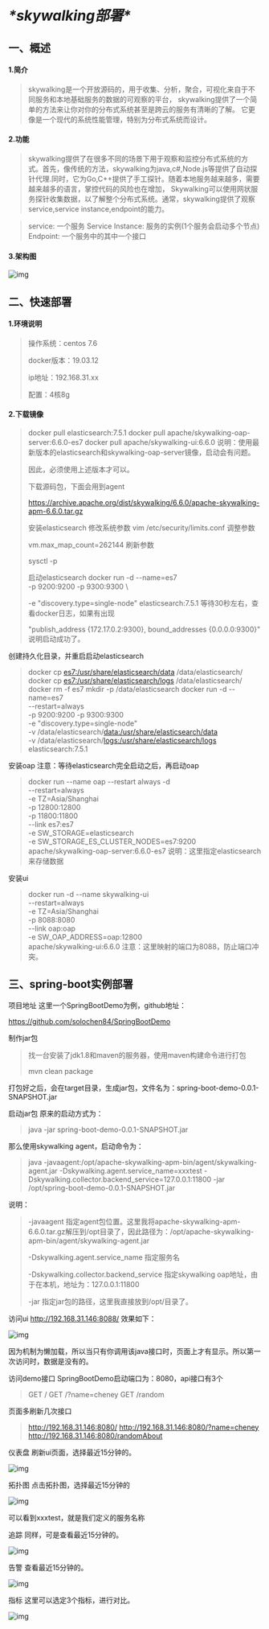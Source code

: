 # ***\*skywalking部署\****

## 一、概述

#### 1.简介

>
> skywalking是一个开放源码的，用于收集、分析，聚合，可视化来自于不同服务和本地基础服务的数据的可观察的平台，
> skywalking提供了一个简单的方法来让你对你的分布式系统甚至是跨云的服务有清晰的了解。
> 它更像是一个现代的系统性能管理，特别为分布式系统而设计。

#### 2.功能

>
> skywalking提供了在很多不同的场景下用于观察和监控分布式系统的方式。首先，像传统的方法，skywalking为java,c#,Node.js等提供了自动探针代理.同时，它为Go,C++提供了手工探针。随着本地服务越来越多，需要越来越多的语言，掌控代码的风险也在增加，
> Skywalking可以使用网状服务探针收集数据，以了解整个分布式系统。通常，skywalking提供了观察service,service instance,endpoint的能力。

> service: 一个服务
> Service Instance: 服务的实例(1个服务会启动多个节点)
> Endpoint: 一个服务中的其中一个接口

#### 3.架构图

![img](skywalking.assets/wpsA4DB.tmp.png)

## 二、快速部署

#### 1.环境说明

> 操作系统：centos 7.6
>
> docker版本：19.03.12
>
> ip地址：192.168.31.xx
>
> 配置：4核8g

#### 2.下载镜像

> docker pull elasticsearch:7.5.1
> docker pull apache/skywalking-oap-server:6.6.0-es7
> docker pull apache/skywalking-ui:6.6.0
> 说明：使用最新版本的elasticsearch和skywalking-oap-server镜像，启动会有问题。
>
> 因此，必须使用上述版本才可以。
>
> 
>
> 下载源码包，下面会用到agent
>
> https://archive.apache.org/dist/skywalking/6.6.0/apache-skywalking-apm-6.6.0.tar.gz
>
> 安装elasticsearch
> 修改系统参数
> vim /etc/security/limits.conf
> 调整参数
>
> vm.max_map_count=262144
> 刷新参数
>
> sysctl -p
>  
>
> 启动elasticsearch
> docker run -d --name=es7 \
> -p 9200:9200 -p 9300:9300 \
>
> -e "discovery.type=single-node" elasticsearch:7.5.1
> 等待30秒左右，查看docker日志，如果有出现
>
> "publish_address {172.17.0.2:9300}, bound_addresses {0.0.0.0:9300}"
> 说明启动成功了。

创建持久化目录，并重启启动elasticsearch

> docker cp [es7:/usr/share/elasticsearch/data](http://es7/usr/share/elasticsearch/data) /data/elasticsearch/
> docker cp [es7:/usr/share/elasticsearch/logs](http://es7/usr/share/elasticsearch/logs) /data/elasticsearch/
> docker rm -f es7
> mkdir -p /data/elasticsearch
> docker run -d --name=es7 \
> --restart=always \
> -p 9200:9200 -p 9300:9300 \
> -e "discovery.type=single-node" \
> -v /data/elasticsearch/[data:/usr/share/elasticsearch/data](http://data/usr/share/elasticsearch/data) \
> -v /data/elasticsearch/[logs:/usr/share/elasticsearch/logs](http://logs/usr/share/elasticsearch/logs) \
> elasticsearch:7.5.1

安装oap
注意：等待elasticsearch完全启动之后，再启动oap

> docker run --name oap --restart always -d \
> --restart=always \
> -e TZ=Asia/Shanghai \
> -p 12800:12800 \
> -p 11800:11800 \
> --link es7:es7 \
> -e SW_STORAGE=elasticsearch \
> -e SW_STORAGE_ES_CLUSTER_NODES=es7:9200 \
> apache/skywalking-oap-server:6.6.0-es7
> 说明：这里指定elasticsearch 来存储数据

安装ui

> docker run -d --name skywalking-ui \
> --restart=always \
> -e TZ=Asia/Shanghai \
> -p 8088:8080 \
> --link oap:oap \
> -e SW_OAP_ADDRESS=oap:12800 \
> apache/skywalking-ui:6.6.0
> 注意：这里映射的端口为8088，防止端口冲突。

## 三、spring-boot实例部署

项目地址
这里一个SpringBootDemo为例，github地址：

https://github.com/solochen84/SpringBootDemo

 

制作jar包

> 找一台安装了jdk1.8和maven的服务器，使用maven构建命令进行打包
>
> mvn clean package

打包好之后，会在target目录，生成jar包，文件名为：spring-boot-demo-0.0.1-SNAPSHOT.jar

 

启动jar包
原来的启动方式为：

> java -jar spring-boot-demo-0.0.1-SNAPSHOT.jar
>  

那么使用skywalking agent，启动命令为：

> java -javaagent:/opt/apache-skywalking-apm-bin/agent/skywalking-agent.jar -Dskywalking.agent.service_name=xxxtest -Dskywalking.collector.backend_service=127.0.0.1:11800 -jar /opt/spring-boot-demo-0.0.1-SNAPSHOT.jar

说明：

> -javaagent 指定agent包位置。这里我将apache-skywalking-apm-6.6.0.tar.gz解压到/opt目录了，因此路径为：/opt/apache-skywalking-apm-bin/agent/skywalking-agent.jar
>
> -Dskywalking.agent.service_name 指定服务名
>
> -Dskywalking.collector.backend_service 指定skywalking oap地址，由于在本机，地址为：127.0.0.1:11800
>
> -jar 指定jar包的路径，这里我直接放到/opt/目录了。

 

访问ui
http://192.168.31.146:8088/
效果如下：

![img](skywalking.assets/wps10D1.tmp.jpg)

因为机制为懒加载，所以当只有你调用该java接口时，页面上才有显示。所以第一次访问时，数据是没有的。

访问demo接口
SpringBootDemo启动端口为：8080，api接口有3个

> GET /
> GET /?name=cheney
> GET /random
>

页面多刷新几次接口

> http://192.168.31.146:8080/
> http://192.168.31.146:8080/?name=cheney
> http://192.168.31.146:8080/randomAbout



仪表盘
刷新ui页面，选择最近15分钟的。

![img](skywalking.assets/wpsC5AB.tmp.jpg)

 拓扑图
点击拓扑图，选择最近15分钟的

![img](skywalking.assets/wpsF42E.tmp.jpg)

 可以看到xxxtest，就是我们定义的服务名称

追踪
同样，可是查看最近15分钟的。

![img](skywalking.assets/wps35CC.tmp.jpg)

告警
查看最近15分钟的。

![img](skywalking.assets/wps5AAA.tmp.jpg)

指标
这里可以选定3个指标，进行对比。

![img](skywalking.assets/wps81AC.tmp.jpg)